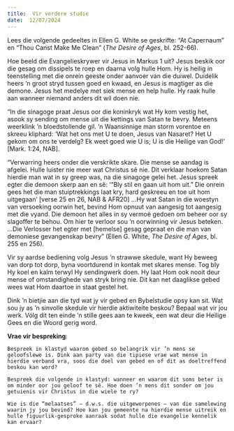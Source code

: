 ```yaml
---
title:  Vir verdere studie
date:  12/07/2024
---
```


Lees die volgende gedeeltes in Ellen G. White se geskrifte: “At Capernaum” en “Thou Canst Make Me Clean” (_The Desire of Ages_, bl. 252-66).

Hoe beeld die Evangelieskrywer vir Jesus in Markus 1 uit? Jesus beskik oor die gesag om dissipels te roep en daarna volg hulle Hom. Hy is heilig in teenstelling met die onrein geeste onder aanvoer van die duiwel. Duidelik heers ’n groot stryd tussen goed en kwaad, en Jesus is magtiger as die demone. Jesus het medelye met siek mense en help hulle. Hy raak hulle aan wanneer niemand anders dit wil doen nie.

“In die sinagoge praat Jesus oor die koninkryk wat Hy kom vestig het, asook sy sending om mense uit die kettings van Satan te bevry. Meteens weerklink ’n bloedstollende gil. ’n Waansinnige man storm vorentoe en skreeu kliphard: ‘Wat het ons met U te doen, Jesus van Nasaret? Het U gekom om ons te verdelg? Ek weet goed wie U is; U is die Heilige van God!’ [Mark. 1:24, NAB].

“Verwarring heers onder die verskrikte skare. Die mense se aandag is afgelei. Hulle luister nie meer wat Christus sê nie. Dit verklaar hoekom Satan hierdie man wat in sy greep was, na die sinagoge gelei het. Jesus spreek egter die demoon skerp aan en sê: ‘“Bly stil en gaan uit hom uit.” Die onrein gees het die man stuiptrekkings laat kry, hard geskreeu en toe uit hom uitgegaan’ [verse 25 en 26, NAB & AFR20] …Hy wat Satan in die woestyn van versoeking oorwin het, bevind Hom opnuut van aangesig tot aangesig met die vyand. Die demoon het alles in sy vermoë gedoen om beheer oor sy slagoffer te behou. Om hier te verloor sou ’n oorwinning vir Jesus beteken. …Die Verlosser het egter met [hemelse] gesag gepraat en die man van demoniese gevangenskap bevry” (Ellen G. White, _The Desire of Ages_, bl. 255 en 256).

Vir sy aardse bediening volg Jesus ’n strawwe skedule, want Hy beweeg van dorp tot dorp, byna voortdurend in kontak met skares mense. Tog bly Hy koel en kalm terwyl Hy sendingwerk doen. Hy laat Hom ook nooit deur mense of omstandighede van stryk bring nie. Dit kan net daaglikse gebed wees wat Hom daartoe in staat gestel het.

Dink ’n bietjie aan die tyd wat jy vir gebed en Bybelstudie opsy kan sit. Wat sou jy as ’n sinvolle skedule vir hierdie aktiwiteite beskou? Bepaal wat vir jou werk. Vólg dit ten einde ’n stille gees aan te kweek, een wat deur die Heilige Gees en die Woord gerig word.

**Vrae vir bespreking**:

`Bespreek in klastyd waarom gebed so belangrik vir ’n mens se geloofslewe is. Dink aan party van die tipiese vrae wat mense in hierdie verband vra, soos die doel van gebed en of dit as doeltreffend beskou kan word?`

`Bespreek die volgende in klastyd: wanneer en waarom dit soms beter is om minder oor jou geloof te sê. Hoe doen ’n mens dit sonder om jou getuienis vir Christus in die wiele te ry?`

`Wie is die “melaatses” — d.w.s. die uitgeworpenes — van die samelewing waarin jy jou bevind? Hoe kan jou gemeente na hierdie mense uitreik en hulle figuurlik-gesproke aanraak sodat hulle die evangelie kennelik kan ervaar?`